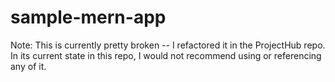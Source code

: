 # sample-mern-app

Note: This is currently pretty broken -- I refactored it in the ProjectHub repo. In its current state in this repo, I would not recommend using or referencing any of it.
